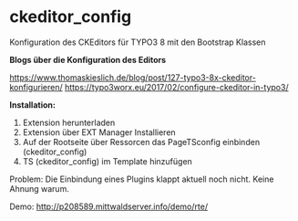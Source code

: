 # ckeditor_config
Konfiguration des CKEditors für TYPO3 8 mit den Bootstrap Klassen


**Blogs über die Konfiguration des Editors**

https://www.thomaskieslich.de/blog/post/127-typo3-8x-ckeditor-konfigurieren/
https://typo3worx.eu/2017/02/configure-ckeditor-in-typo3/


**Installation:**

1. Extension herunterladen
2. Extension über EXT Manager Installieren
3. Auf der Rootseite über Ressorcen das PageTSconfig einbinden (ckeditor_config)
4. TS (ckeditor_config) im Template hinzufügen


Problem:
Die Einbindung eines Plugins klappt aktuell noch nicht. Keine Ahnung warum.

Demo:
http://p208589.mittwaldserver.info/demo/rte/

